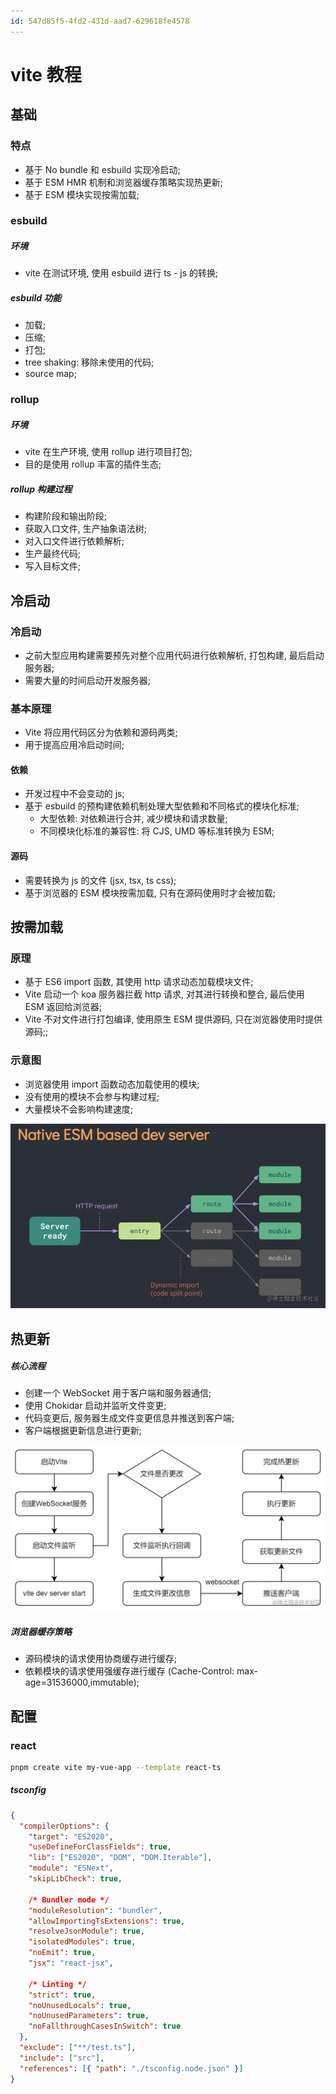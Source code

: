 ```yaml
---
id: 547d85f5-4fd2-431d-aad7-629618fe4578
---
```


# vite 教程

## 基础

### 特点

- 基于 No bundle 和 esbuild 实现冷启动;
- 基于 ESM HMR 机制和浏览器缓存策略实现热更新;
- 基于 ESM 模块实现按需加载;

### esbuild

##### 环境

- vite 在测试环境, 使用 esbuild 进行 ts - js 的转换;

##### esbuild 功能

- 加载;
- 压缩;
- 打包;
- tree shaking: 移除未使用的代码;
- source map;

### rollup

##### 环境

- vite 在生产环境, 使用 rollup 进行项目打包;
- 目的是使用 rollup 丰富的插件生态;

##### rollup 构建过程

- 构建阶段和输出阶段;
- 获取入口文件, 生产抽象语法树;
- 对入口文件进行依赖解析;
- 生产最终代码;
- 写入目标文件;

## 冷启动

### 冷启动

- 之前大型应用构建需要预先对整个应用代码进行依赖解析, 打包构建, 最后启动服务器;
- 需要大量的时间启动开发服务器;

### 基本原理

- Vite 将应用代码区分为依赖和源码两类;
- 用于提高应用冷启动时间;

#### 依赖

- 开发过程中不会变动的 js;
- 基于 esbuild 的预构建依赖机制处理大型依赖和不同格式的模块化标准;
  - 大型依赖: 对依赖进行合并, 减少模块和请求数量;
  - 不同模块化标准的兼容性: 将 CJS, UMD 等标准转换为 ESM;

#### 源码

- 需要转换为 js 的文件 (jsx, tsx, ts css);
- 基于浏览器的 ESM 模块按需加载, 只有在源码使用时才会被加载;

## 按需加载

### 原理

- 基于 ES6 import 函数, 其使用 http 请求动态加载模块文件;
- Vite 启动一个 koa 服务器拦截 http 请求, 对其进行转换和整合, 最后使用 ESM 返回给浏览器;
- Vite 不对文件进行打包编译, 使用原生 ESM 提供源码, 只在浏览器使用时提供源码;;

### 示意图

- 浏览器使用 import 函数动态加载使用的模块;
- 没有使用的模块不会参与构建过程;
- 大量模块不会影响构建速度;

![示意图](images/2024-09-18-14-51-50.png)

## 热更新

##### 核心流程

- 创建一个 WebSocket 用于客户端和服务器通信;
- 使用 Chokidar 启动并监听文件变更;
- 代码变更后, 服务器生成文件变更信息并推送到客户端;
- 客户端根据更新信息进行更新;

![核心流程](images/2024-09-18-14-55-10.png)

##### 浏览器缓存策略

- 源码模块的请求使用协商缓存进行缓存;
- 依赖模块的请求使用强缓存进行缓存 (Cache-Control: max-age=31536000,immutable);

## 配置

### react

```bash
pnpm create vite my-vue-app --template react-ts
```

##### tsconfig

```json
{
  "compilerOptions": {
    "target": "ES2020",
    "useDefineForClassFields": true,
    "lib": ["ES2020", "DOM", "DOM.Iterable"],
    "module": "ESNext",
    "skipLibCheck": true,

    /* Bundler mode */
    "moduleResolution": "bundler",
    "allowImportingTsExtensions": true,
    "resolveJsonModule": true,
    "isolatedModules": true,
    "noEmit": true,
    "jsx": "react-jsx",

    /* Linting */
    "strict": true,
    "noUnusedLocals": true,
    "noUnusedParameters": true,
    "noFallthroughCasesInSwitch": true
  },
  "exclude": ["**/test.ts"],
  "include": ["src"],
  "references": [{ "path": "./tsconfig.node.json" }]
}
```
